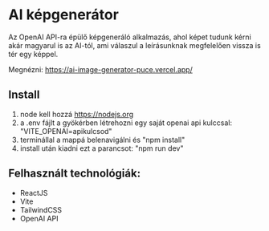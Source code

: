 # AI képgenerátor

Az OpenAI API-ra épülő képgeneráló alkalmazás, ahol képet tudunk kérni akár magyarul is az AI-tól, ami válaszul a leírásunknak megfelelően vissza is tér egy képpel. 

Megnézni: https://ai-image-generator-puce.vercel.app/

## Install

1. node kell hozzá https://nodejs.org
2. a .env fájlt a gyökérben létrehozni egy saját openai api kulccsal: "VITE_OPENAI=apikulcsod"
3. terminállal a mappá belenavigálni és "npm install"
4. install után kiadni ezt a parancsot: "npm run dev"

## Felhasznált technológiák:

- ReactJS
- Vite
- TailwindCSS
- OpenAI API
